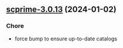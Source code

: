 

## [scprime-3.0.13](https://github.com/truecharts/charts/compare/scprime-3.0.12...scprime-3.0.13) (2024-01-02)

### Chore



- force bump to ensure up-to-date catalogs